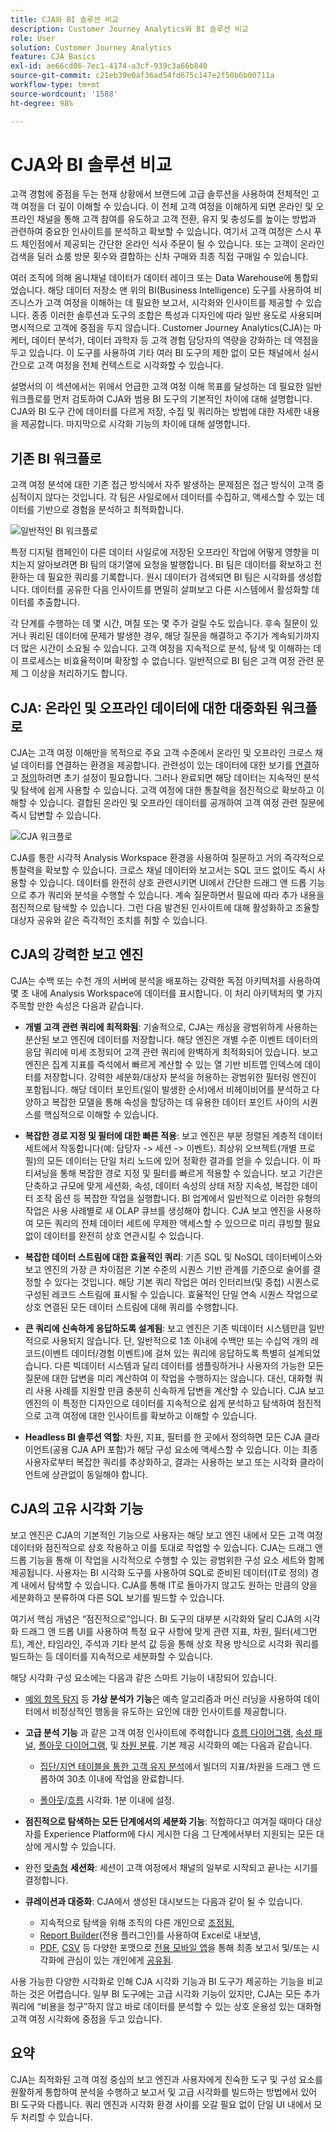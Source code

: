 ```yaml
---
title: CJA와 BI 솔루션 비교
description: Customer Journey Analytics와 BI 솔루션 비교
role: User
solution: Customer Journey Analytics
feature: CJA Basics
exl-id: ae66cd06-7ec1-4174-a3cf-939c3a66b840
source-git-commit: c21eb39e0af36ad54fd675c147e2f50b6b00711a
workflow-type: tm+mt
source-wordcount: '1588'
ht-degree: 98%

---
```


# CJA와 BI 솔루션 비교

고객 경험에 중점을 두는 현재 상황에서 브랜드에 고급 솔루션을 사용하여 전체적인 고객 여정을 더 깊이 이해할 수 있습니다. 이 전체 고객 여정을 이해하게 되면 온라인 및 오프라인 채널을 통해 고객 참여를 유도하고 고객 전환, 유지 및 충성도를 높이는 방법과 관련하여 중요한 인사이트를 분석하고 확보할 수 있습니다. 여기서 고객 여정은 스시 푸드 체인점에서 제공되는 간단한 온라인 식사 주문이 될 수 있습니다. 또는 고객이 온라인 검색을 딜러 쇼룸 방문 횟수와 결합하는 신차 구매와 최종 직접 구매일 수 있습니다.

여러 조직에 의해 옴니채널 데이터가 데이터 레이크 또는 Data Warehouse에 통합되었습니다. 해당 데이터 저장소 맨 위의 BI(Business Intelligence) 도구를 사용하여 비즈니스가 고객 여정을 이해하는 데 필요한 보고서, 시각화와 인사이트를 제공할 수 있습니다. 종종 이러한 솔루션과 도구의 조합은 특성과 디자인에 따라 일반 용도로 사용되며 명시적으로 고객에 중점을 두지 않습니다. Customer Journey Analytics(CJA)는 마케터, 데이터 분석가, 데이터 과학자 등 고객 경험 담당자의 역량을 강화하는 데 역점을 두고 있습니다. 이 도구를 사용하여 기타 여러 BI 도구의 제한 없이 모든 채널에서 실시간으로 고객 여정을 전체 컨텍스트로 시각화할 수 있습니다.

설명서의 이 섹션에서는 위에서 언급한 고객 여정 이해 목표를 달성하는 데 필요한 일반 워크플로를 먼저 검토하여 CJA와 범용 BI 도구의 기본적인 차이에 대해 설명합니다. CJA와 BI 도구 간에 데이터를 다르게 저장, 수집 및 쿼리하는 방법에 대한 자세한 내용을 제공합니다. 마지막으로 시각화 기능의 차이에 대해 설명합니다.

## 기존 BI 워크플로

고객 여정 분석에 대한 기존 접근 방식에서 자주 발생하는 문제점은 접근 방식이 고객 중심적이지 않다는 것입니다. 각 팀은 사일로에서 데이터를 수집하고, 액세스할 수 있는 데이터를 기반으로 경험을 분석하고 최적화합니다.

![일반적인 BI 워크플로](./assets/biworkflow.png)

특정 디지털 캠페인이 다른 데이터 사일로에 저장된 오프라인 작업에 어떻게 영향을 미치는지 알아보려면 BI 팀의 대기열에 요청을 발행합니다. BI 팀은 데이터를 확보하고 전환하는 데 필요한 쿼리를 기록합니다. 원시 데이터가 검색되면 BI 팀은 시각화를 생성합니다. 데이터를 공유한 다음 인사이트를 면밀히 살펴보고 다른 시스템에서 활성화할 데이터를 추출합니다.

각 단계를 수행하는 데 몇 시간, 며칠 또는 몇 주가 걸릴 수도 있습니다. 후속 질문이 있거나 쿼리된 데이터에 문제가 발생한 경우, 해당 질문을 해결하고 주기가 계속되기까지 더 많은 시간이 소요될 수 있습니다. 고객 여정을 지속적으로 분석, 탐색 및 이해하는 데 이 프로세스는 비효율적이며 확장할 수 없습니다. 일반적으로 BI 팀은 고객 여정 관련 문제 그 이상을 처리하기도 합니다.

## CJA: 온라인 및 오프라인 데이터에 대한 대중화된 워크플로

CJA는 고객 여정 이해만을 목적으로 주요 고객 수준에서 온라인 및 오프라인 크로스 채널 데이터를 연결하는 환경을 제공합니다. 관련성이 있는 데이터에 대한 보기를 [연결](/help/connections/overview.md)하고 [정의](/help/data-views/data-views.md)하려면 초기 설정이 필요합니다. 그러나 완료되면 해당 데이터는 지속적인 분석 및 탐색에 쉽게 사용할 수 있습니다. 고객 여정에 대한 통찰력을 점진적으로 확보하고 이해할 수 있습니다. 결합된 온라인 및 오프라인 데이터를 공개하여 고객 여정 관련 질문에 즉시 답변할 수 있습니다.

![CJA 워크플로](./assets/cjaworkflow.png)

CJA를 통한 시각적 Analysis Workspace 환경을 사용하여 질문하고 거의 즉각적으로 통찰력을 확보할 수 있습니다. 크로스 채널 데이터와 보고서는 SQL 코드 없이도 즉시 사용할 수 있습니다. 데이터를 완전히 상호 관련시키면 UI에서 간단한 드래그 앤 드롭 기능으로 추가 쿼리와 분석을 수행할 수 있습니다. 계속 질문하면서 필요에 따라 추가 내용을 점진적으로 탐색할 수 있습니다. 그런 다음 발견된 인사이트에 대해 활성화하고 조율할 대상자 공유와 같은 즉각적인 조치를 취할 수 있습니다.

## CJA의 강력한 보고 엔진

CJA는 수백 또는 수천 개의 서버에 분석을 배포하는 강력한 독점 아키텍처를 사용하여 몇 초 내에 Analysis Workspace에 데이터를 표시합니다. 이 처리 아키텍처의 몇 가지 주목할 만한 속성은 다음과 같습니다.

* **개별 고객 관련 쿼리에 최적화됨**: 기술적으로, CJA는 캐싱을 광범위하게 사용하는 분산된 보고 엔진에 데이터를 저장합니다. 해당 엔진은 개별 수준 이벤트 데이터의 응답 쿼리에 미세 조정되어 고객 관련 쿼리에 완벽하게 최적화되어 있습니다. 보고 엔진은 집계 지표를 즉석에서 빠르게 계산할 수 있는 열 기반 비트맵 인덱스에 데이터를 저장합니다. 강력한 세분화/대상자 분석을 허용하는 광범위한 필터링 엔진이 포함됩니다. 해당 데이터 포인트(일이 발생한 순서)에서 비헤이비어를 분석하고 다양하고 복잡한 모델을 통해 속성을 할당하는 데 유용한 데이터 포인트 사이의 시퀀스를 핵심적으로 이해할 수 있습니다.

* **복잡한 경로 지정 및 필터에 대한 빠른 적용**: 보고 엔진은 부분 정렬된 계층적 데이터 세트에서 작동합니다(예: 담당자 -> 세션 -> 이벤트). 최상위 오브젝트(개별 프로필)의 모든 데이터는 단일 처리 노드에 있어 정확한 결과를 얻을 수 있습니다. 이 파티셔닝을 통해 복잡한 경로 지정 및 필터를 빠르게 적용할 수 있습니다. 보고 기간은 단축하고 규모에 맞게 세션화, 속성, 데이터 속성의 상태 저장 지속성, 복잡한 데이터 조작 옵션 등 복잡한 작업을 실행합니다. BI 업계에서 일반적으로 이러한 유형의 작업은 사용 사례별로 새 OLAP 큐브를 생성해야 합니다. CJA 보고 엔진을 사용하여 모든 쿼리의 전체 데이터 세트에 무제한 액세스할 수 있으므로 미리 큐빙할 필요 없이 데이터를 완전히 상호 연관시킬 수 있습니다.

* **복잡한 데이터 스트림에 대한 효율적인 쿼리**: 기존 SQL 및 NoSQL 데이터베이스와 보고 엔진의 가장 큰 차이점은 기본 수준의 시퀀스 기반 관계를 기준으로 술어를 결정할 수 있다는 것입니다. 해당 기본 쿼리 작업은 여러 인터리브(및 중첩) 시퀀스로 구성된 레코드 스트림에 표시될 수 있습니다. 효율적인 단일 연속 시퀀스 작업으로 상호 연결된 모든 데이터 스트림에 대해 쿼리를 수행합니다.

* **큰 쿼리에 신속하게 응답하도록 설계됨**: 보고 엔진은 기존 빅데이터 시스템만큼 일반적으로 사용되지 않습니다. 단, 일반적으로 1초 이내에 수백만 또는 수십억 개의 레코드(이벤트 데이터/경험 이벤트)에 걸쳐 있는 쿼리에 응답하도록 특별히 설계되었습니다. 다른 빅데이터 시스템과 달리 데이터를 샘플링하거나 사용자의 가능한 모든 질문에 대한 답변을 미리 계산하여 이 작업을 수행하지는 않습니다. 대신, 대화형 쿼리 사용 사례를 지원할 만큼 충분히 신속하게 답변을 계산할 수 있습니다. CJA 보고 엔진의 이 특정한 디자인으로 데이터를 지속적으로 쉽게 분석하고 탐색하여 점진적으로 고객 여정에 대한 인사이트를 확보하고 이해할 수 있습니다.

* **Headless BI 솔루션 역할**: 차원, 지표, 필터를 한 곳에서 정의하면 모든 CJA 클라이언트(공용 CJA API 포함)가 해당 구성 요소에 액세스할 수 있습니다. 이는 최종 사용자로부터 복잡한 쿼리를 추상화하고, 결과는 사용하는 보고 또는 시각화 클라이언트에 상관없이 동일해야 합니다.

## CJA의 고유 시각화 기능

보고 엔진은 CJA의 기본적인 기능으로 사용자는 해당 보고 엔진 내에서 모든 고객 여정 데이터와 점진적으로 상호 작용하고 이를 토대로 작업할 수 있습니다. CJA는 드래그 앤 드롭 기능을 통해 이 작업을 시각적으로 수행할 수 있는 광범위한 구성 요소 세트와 함께 제공됩니다. 사용자는 BI 시각화 도구를 사용하여 SQL로 준비된 데이터(IT로 정의) 경계 내에서 탐색할 수 있습니다. CJA를 통해 IT로 돌아가지 않고도 원하는 만큼의 양을 세분화하고 분류하여 다른 SQL 보기를 빌드할 수 있습니다.

여기서 핵심 개념은 “점진적으로”입니다. BI 도구의 대부분 시각화와 달리 CJA의 시각화 드래그 앤 드롭 UI를 사용하여 특정 요구 사항에 맞게 관련 지표, 차원, 필터(세그먼트), 계산, 타임라인, 주석과 기타 분석 값 등을 통해 상호 작용 방식으로 시각화 쿼리를 빌드하는 등 데이터를 지속적으로 세분화할 수 있습니다.

해당 시각화 구성 요소에는 다음과 같은 스마트 기능이 내장되어 있습니다.

* [예외 항목 탐지](/help/analysis-workspace/virtual-analyst/c-anomaly-detection/anomaly-detection.md) 등 **가상 분석가 기능**&#x200B;은 예측 알고리즘과 머신 러닝을 사용하여 데이터에서 비정상적인 행동을 유도하는 요인에 대한 인사이트를 제공합니다.

* **고급 분석 기능** 과 같은 고객 여정 인사이트에 주력합니다 [흐름 다이어그램](/help/analysis-workspace/visualizations/c-flow/flow.md), [속성 패널](/help/analysis-workspace/c-panels/attribution.md), [폴아웃 다이어그램](/help/analysis-workspace/visualizations/fallout/fallout-flow.md), 및 [차원 분류](/help/components/dimensions/t-breakdown-fa.md). 기본 제공 시각화의 예는 다음과 같습니다.

   * [집단/지연 테이블을 통한 고객 유지 분석](/help/analysis-workspace/visualizations/cohort-table/cohort-use-cases.md)에서 빌더의 지표/차원을 드래그 앤 드롭하여 30초 이내에 작업을 완료합니다.

   * [폴아웃](/help/analysis-workspace/visualizations/fallout/configuring-fallout.md)/[흐름](/help/analysis-workspace/visualizations/c-flow/create-flow.md) 시각화. 1분 이내에 설정.

* **점진적으로 탐색하는 모든 단계에서의 세분화 기능**: 적합하다고 여겨질 때마다 대상자를 Experience Platform에 다시 게시한 다음 그 단계에서부터 지원되는 모든 대상에 게시할 수 있습니다.

* 완전 [맞춤형](/help/data-views/component-settings/persistence.md) **세션화**: 세션이 고객 여정에서 채널의 일부로 시작되고 끝나는 시기를 결정합니다.

* **큐레이션과 대중화**: CJA에서 생성된 대시보드는 다음과 같이 될 수 있습니다.

   * 지속적으로 탐색을 위해 조직의 다른 개인으로 [조정됨](/help/analysis-workspace/curate-share/curate.md),
   * [Report Builder](/help/report-builder/report-buider-overview.md)(전용 플러그인)를 사용하여 Excel로 내보냄,
   * [PDF](/help/analysis-workspace/curate-share/download-send.md), [CSV](/help/analysis-workspace/curate-share/download-send.md) 등 다양한 포맷으로 [전용 모바일 앱](/help/mobile-app/home.md)을 통해 최종 보고서 및/또는 시각화에 관심이 있는 개인에게 [공유됨](/help/analysis-workspace/curate-share/share-projects.md).

사용 가능한 다양한 시각화로 인해 CJA 시각화 기능과 BI 도구가 제공하는 기능을 비교하는 것은 어렵습니다. 일부 BI 도구에는 고급 시각화 기능이 있지만, CJA는 모든 추가 쿼리에 “비용을 청구”하지 않고 바로 데이터를 분석할 수 있는 상호 운용성 있는 대화형 고객 여정 시각화에 중점을 두고 있습니다.


## 요약

CJA는 최적화된 고객 여정 중심의 보고 엔진과 사용자에게 친숙한 도구 및 구성 요소를 원활하게 통합하여 분석을 수행하고 보고서 및 고급 시각화를 빌드하는 방법에서 있어 BI 도구와 다릅니다. 쿼리 엔진과 시각화 환경 사이를 오갈 필요 없이 단일 UI 내에서 모두 처리할 수 있습니다.
